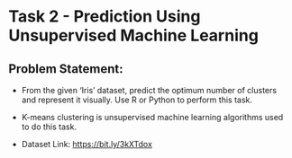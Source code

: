 # Task 2 - Prediction Using Unsupervised Machine Learning

## Problem Statement:
- From the given ‘Iris’ dataset, predict the optimum number of clusters and represent it visually. Use R or Python to perform this task.

- K-means clustering is unsupervised machine learning algorithms used to do this task.

- Dataset Link: https://bit.ly/3kXTdox
